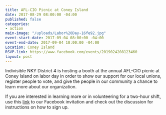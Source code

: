 ```yaml
---
title: AFL-CIO Picnic at Coney Island
date: 2017-08-29 08:00:00 -04:00
published: false
categories:
- action
main-image: "/uploads/Labor%20Day-16fe92.jpg"
event-start-date: 2017-09-04 08:00:00 -04:00
event-end-date: 2017-09-04 18:00:00 -04:00
Location: Coney Island
RSVP-link: https://www.facebook.com/events/2019024208123460
layout: post
---
```


Indivisible NKY District 4 is hosting a booth at the annual AFL-CIO picnic at Coney Island on labor day in order to show our support for our local unions, register people to vote, and give the people in our community a chance to learn more about our organization.

If you are interested in learning more or in volunteering for a two-hour shift, use this [link](https://www.facebook.com/events/2019024208123460) to our Facebook invitation and check out the discussion for instructions on how to sign up.